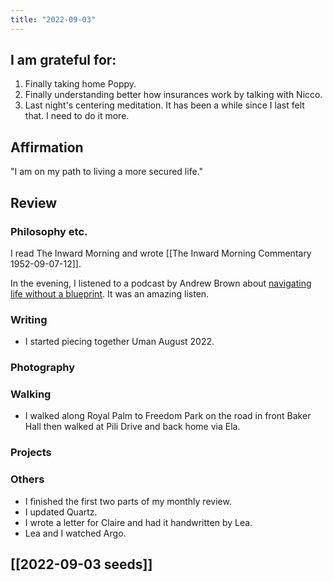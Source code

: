 ```yaml
---
title: "2022-09-03"
---
```

## I am grateful for:
1. Finally taking home Poppy.
2. Finally understanding better how insurances work by talking with Nicco.
3. Last night's centering meditation. It has been a while since I last felt that. I need to do it more.

## Affirmation

"I am on my path to living a more secured life."

## Review
### Philosophy etc.

I read The Inward Morning and wrote [[The Inward Morning Commentary 1952-09-07-12]].

In the evening, I listened to a podcast by Andrew Brown about [navigating life without a blueprint](https://www.buzzsprout.com/1378024/6813751-s01-12-steps-not-steps-promises-and-the-art-of-metaphysical-hitchhiking). It was an amazing listen.

### Writing
- I started piecing together Uman August 2022.

### Photography

### Walking
- I walked along Royal Palm to Freedom Park on the road in front Baker Hall then walked at Pili Drive and back home via Ela.

### Projects

### Others
- I finished the first two parts of my monthly review.
- I updated Quartz.
- I wrote a letter for Claire and had it handwritten by Lea.
- Lea and I watched Argo.

## [[2022-09-03 seeds]]
